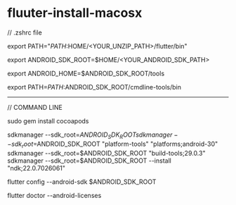 # fluuter-install-macosx

// .zshrc file

export PATH="$PATH:$HOME/<YOUR_UNZIP_PATH>/flutter/bin"

export ANDROID_SDK_ROOT=$HOME/<YOUR_ANDROID_SDK_PATH>

export ANDROID_HOME=$ANDROID_SDK_ROOT/tools

export PATH=$PATH:$ANDROID_SDK_ROOT/cmdline-tools/bin


________________________________________________________

// COMMAND LINE

sudo gem install cocoapods 

sdkmanager --sdk_root=$ANDROID_SDK_ROOT 
sdkmanager --sdk_root=$ANDROID_SDK_ROOT "platform-tools" "platforms;android-30" 
sdkmanager --sdk_root=$ANDROID_SDK_ROOT "build-tools;29.0.3" 
sdkmanager --sdk_root=$ANDROID_SDK_ROOT --install "ndk;22.0.7026061"

flutter config --android-sdk  $ANDROID_SDK_ROOT

flutter doctor --android-licenses  
